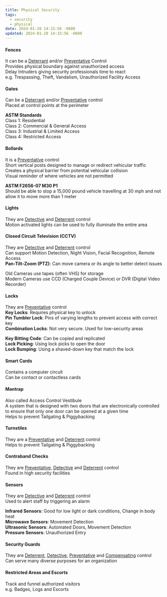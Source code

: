 ```yaml
---
title: Physical Security
tags:
  - security
  - physical
date: 2024-01-28 14:15:56 -0600
updated: 2024-01-28 14:15:56 -0600
---
```


#### Fences
It can be a <u>Deterrant</u> and/or <u>Preventative</u> Control  
Provides physical boundary against unauthorized access  
Delay Intruders giving security professionals time to react  
e.g. Trespassing, Theft, Vandalism, Unauthorized Facility Access

#### Gates
Can be a <u>Deterrant</u> and/or <u>Preventative</u> control  
Placed at control points at the perimeter  

**ASTM Standards**  
Class 1: Residential  
Class 2: Commercial & General Access  
Class 3: Industrial & Limited Access  
Class 4: Restricted Access

#### Bollards
It is a <u>Preventative</u> control  
Short vertical posts designed to manage or redirect vehicular traffic  
Creates a physical barrier from potential vehicular collision  
Visual reminder of where vehicles are not permitted  

**ASTM F2656-07 M30 P1**  
Should be able to stop a 15,000 pound vehicle travelling at 30 mph and not allow it to move more than 1 meter

#### Lights
They are <u>Detective</u> and <u>Deterrent</u> control  
Motion activated lights can be used to fully illuminate the entire area  

#### Closed Circuit Television (CCTV)
They are <u>Detective</u> and <u>Deterrent</u> control  
Can support Motion Detection, Night Vision, Facial Recognition, Remote Access  
**Pan-Tilt-Zoom (PTZ)**: Can move camera or its angle to better detect issues  

Old Cameras use tapes (often VHS) for storage  
Modern Cameras use CCD (Charged Couple Device) or DVR (Digital Video Recorder)

#### Locks
They are <u>Preventative</u> control  
**Key Locks**: Requires physical key to unlock  
**Pin Tumbler Lock**: Pins of varying lengths to prevent access with correct key  
**Combination Locks**: Not very secure. Used for low-security areas

**Key Bitting Code**: Can be copied and replicated  
**Lock Picking**: Using lock picks to open the door  
**Lock Bumping**: Using a shaved-down key that match the lock

#### Smart Cards
Contains a computer circuit  
Can be contact or contactless cards

#### Mantrap
Also called Access Control Vestibule  
A system that is designed with two doors that are electronically controlled to ensure that only one door can be opened at a given time  
Helps to prevent Tailgating & Piggybacking

#### Turnstiles
They are a <u>Preventative</u> and <u>Deterrent</u> control  
Helps to prevent Tailgating & Piggybacking

#### Contraband Checks
They are <u>Preventative</u>, <u>Detective</u> and <u>Deterrent</u> control  
Found in high security facilities

#### Sensors
They are <u>Detective</u> and <u>Deterrent</u> control  
Used to alert staff by triggering an alarm  

**Infrared Sensors**: Good for low light or dark conditions, Change in body heat  
**Microwave Sensors**: Movement Detection  
**Ultrasonic Sensors**: Automated Doors, Movement Detection  
**Pressure Sensors**: Unauthorized Entry  

#### Security Guards
They are <u>Deterrent</u>, <u>Detective</u>, <u>Preventative</u> and <u>Compensating</u> control  
Can serve many diverse purposes for an organization

#### Restricted Areas and Escorts
Track and funnel authorized visitors  
e.g. Badges, Logs and Escorts  

